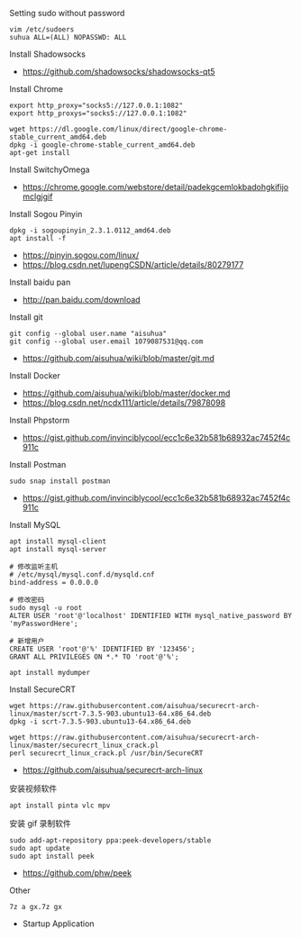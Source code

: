 Setting sudo without password

```
vim /etc/sudoers
suhua ALL=(ALL) NOPASSWD: ALL
```

Install Shadowsocks

- https://github.com/shadowsocks/shadowsocks-qt5

Install Chrome

```
export http_proxy="socks5://127.0.0.1:1082"
export http_proxys="socks5://127.0.0.1:1082"

wget https://dl.google.com/linux/direct/google-chrome-stable_current_amd64.deb
dpkg -i google-chrome-stable_current_amd64.deb
apt-get install
```

Install SwitchyOmega

- https://chrome.google.com/webstore/detail/padekgcemlokbadohgkifijomclgjgif

Install Sogou Pinyin

```
dpkg -i sogoupinyin_2.3.1.0112_amd64.deb
apt install -f
```

- https://pinyin.sogou.com/linux/
- https://blog.csdn.net/lupengCSDN/article/details/80279177

Install baidu pan

- http://pan.baidu.com/download

Install git

```
git config --global user.name "aisuhua"
git config --global user.email 1079087531@qq.com
```

- https://github.com/aisuhua/wiki/blob/master/git.md

Install Docker

- https://github.com/aisuhua/wiki/blob/master/docker.md
- https://blog.csdn.net/ncdx111/article/details/79878098

Install Phpstorm

- https://gist.github.com/invinciblycool/ecc1c6e32b581b68932ac7452f4c911c

Install Postman

```
sudo snap install postman
```

- https://gist.github.com/invinciblycool/ecc1c6e32b581b68932ac7452f4c911c

Install MySQL

```
apt install mysql-client
apt install mysql-server

# 修改监听主机
# /etc/mysql/mysql.conf.d/mysqld.cnf
bind-address = 0.0.0.0

# 修改密码
sudo mysql -u root
ALTER USER 'root'@'localhost' IDENTIFIED WITH mysql_native_password BY 'myPasswordHere';

# 新增用户
CREATE USER 'root'@'%' IDENTIFIED BY '123456';
GRANT ALL PRIVILEGES ON *.* TO 'root'@'%';

apt install mydumper
```

Install SecureCRT

```
wget https://raw.githubusercontent.com/aisuhua/securecrt-arch-linux/master/scrt-7.3.5-903.ubuntu13-64.x86_64.deb
dpkg -i scrt-7.3.5-903.ubuntu13-64.x86_64.deb

wget https://raw.githubusercontent.com/aisuhua/securecrt-arch-linux/master/securecrt_linux_crack.pl
perl securecrt_linux_crack.pl /usr/bin/SecureCRT
```

- https://github.com/aisuhua/securecrt-arch-linux

安装视频软件

```
apt install pinta vlc mpv

```

安装 gif 录制软件

```
sudo add-apt-repository ppa:peek-developers/stable
sudo apt update
sudo apt install peek
```

- https://github.com/phw/peek


Other

``` 
7z a gx.7z gx

```

- Startup Application

